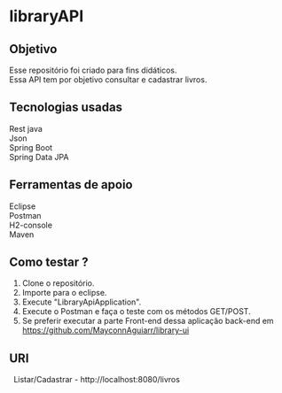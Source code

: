 # libraryAPI 

## Objetivo
   Esse repositório foi criado para fins didáticos.<br>
   Essa API tem por objetivo consultar e cadastrar livros.
   
## Tecnologias usadas  
   Rest java <br>
   Json <br>
   Spring Boot <br>
   Spring Data JPA <br>   
   
## Ferramentas de apoio
   Eclipse <br>
   Postman <br>
   H2-console <br>
   Maven 
   
## Como testar ?
  1. Clone o repositório.
  2. Importe para o eclipse.
  3. Execute "LibraryApiApplication".
  4. Execute o Postman e faça o teste com os métodos GET/POST.
  5. Se preferir executar a parte Front-end dessa aplicação back-end em  https://github.com/MayconnAguiarr/library-ui    
  
## URI
   Listar/Cadastrar - http://localhost:8080/livros
